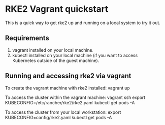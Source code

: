 # RKE2 Vagrant quickstart

This is a quick way to get rke2 up and running on a local system to try it out.

## Requirements

1. vagrant installed on your local machine. 
2. kubectl installed on your local machine (if you want to access Kubernetes outside of the guest machine).

## Running and accessing rke2 via vagrant

To create the vagrant machine with rke2 installed:
    vagrant up

To access the cluster within the vagrant machine:
    vagrant ssh
    export KUBECONFIG=/etc/rancher/rke2/rke2.yaml
    kubectl get pods -A

To access the cluster from your local workstation:
    export KUBECONFIG=config/rke2.yaml
    kubectl get pods -A

